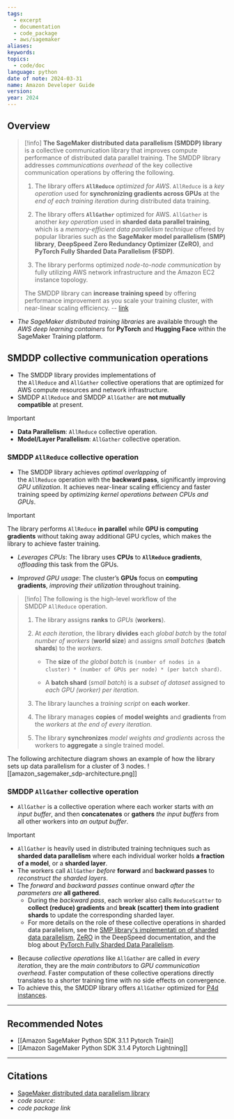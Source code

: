 ```yaml
---
tags:
  - excerpt
  - documentation
  - code_package
  - aws/sagemaker
aliases: 
keywords: 
topics:
  - code/doc
language: python
date of note: 2024-03-31
name: Amazon Developer Guide
version: 
year: 2024
---
```


##  Overview

>[!info]
>**The SageMaker distributed data parallelism (SMDDP) library** is a collective communication library that improves compute performance of distributed data parallel training. The SMDDP library addresses *communications overhead* of the key collective communication operations by offering the following.
> 
> 1. The library offers **`AllReduce`** *optimized for AWS*. `AllReduce` is a *key operation* used for **synchronizing gradients across GPUs** at the *end of each training iteration* during distributed data training.
>     
> 2. The library offers **`AllGather`** optimized for AWS. `AllGather` is another *key operation* used in **sharded data parallel training**, which is a *memory-efficient data parallelism technique* offered by popular libraries such as the **SageMaker model parallelism (SMP) library**, **DeepSpeed Zero Redundancy Optimizer (ZeRO)**, and **PyTorch Fully Sharded Data Parallelism (FSDP)**.
>     
> 3. The library performs optimized *node-to-node communication* by fully utilizing AWS network infrastructure and the Amazon EC2 instance topology.
>     
> The SMDDP library can **increase training speed** by offering performance improvement as you scale your training cluster, with near-linear scaling efficiency.
> -- [link](https://docs.aws.amazon.com/sagemaker/latest/dg/data-parallel-intro.html)

- *The SageMaker distributed training libraries* are available through the *AWS deep learning containers* for **PyTorch** and **Hugging Face** within the SageMaker Training platform.


## SMDDP collective communication operations

- The SMDDP library provides implementations of the `AllReduce` and `AllGather` collective operations that are optimized for AWS compute resources and network infrastructure.
- SMDDP `AllReduce` and SMDDP `AllGather` are **not mutually compatible** at present.

>[!important]
>- **Data Parallelism**: `AllReduce` collective operation.
>- **Model/Layer Parallelism**: `AllGather` collective operation.

### SMDDP `AllReduce` collective operation

- The SMDDP library achieves *optimal overlapping* of the `AllReduce` operation with the **backward pass**, significantly improving *GPU utilization*. It achieves near-linear scaling efficiency and faster training speed by *optimizing kernel operations between CPUs and GPUs*.

>[!important]
>The library performs `AllReduce` **in parallel** while **GPU is computing gradients** without taking away additional GPU cycles, which makes the library to achieve faster training.
> - *Leverages CPUs*: The library uses **CPUs** to **`AllReduce` gradients**, *offloading* this task from the GPUs.
>     
> - *Improved GPU usage*: The cluster’s **GPUs** focus on **computing gradients**, *improving their utilization* throughout training.


>[!info]
>The following is the high-level workflow of the SMDDP `AllReduce` operation.
> 
> 1. The library assigns **ranks** to *GPUs* (**workers**).
>     
> 2. At *each iteration*, the library **divides** each *global batch* by the *total number of workers* (**world size**) and assigns *small batches* (**batch shards**) to the *workers*.
>     
>     - The **size** of *the global batch* is `(number of nodes in a cluster) * (number of GPUs per node) * (per batch shard)`.
>         
>     - A **batch shard** (*small batch*) is a *subset of dataset* assigned to *each GPU (worker) per iteration*.
>         
>     
> 3. The library launches a *training script* on **each worker**.
>     
> 4. The library manages **copies** of **model weights** and **gradients** from the *workers* at *the end of every iteration*.
>     
> 5. The library **synchronizes** *model weights and gradients* across the workers to **aggregate** a single trained model.

The following architecture diagram shows an example of how the library sets up data parallelism for a cluster of 3 nodes.
![[amazon_sagemaker_sdp-architecture.png]]

### SMDDP `AllGather` collective operation

- `AllGather` is a collective operation where each worker starts with *an input buffer*, and then **concatenates** or **gathers** *the input buffers* from all other workers into *an output buffer*.

>[!important]
>- `AllGather` is heavily used in distributed training techniques such as **sharded data parallelism** where each individual worker holds **a fraction of a model**, or a **sharded layer**. 
>- The workers call `AllGather` *before* **forward** and **backward passes** to *reconstruct the sharded layers*. 
>- The *forward* and *backward passes* continue onward *after the parameters are* **all gathered**. 
>	- During the *backward pass*, each worker also calls `ReduceScatter` to **collect (reduce) gradients** and **break (scatter) them into gradient shards** to update the corresponding sharded layer. 
>	- For more details on the role of these collective operations in sharded data parallelism, see the [SMP library's implementati on of sharded data parallelism](https://docs.aws.amazon.com/sagemaker/latest/dg/model-parallel-extended-features-pytorch-sharded-data-parallelism.html), [ZeRO](https://deepspeed.readthedocs.io/en/latest/zero3.html#) in the DeepSpeed documentation, and the blog about [PyTorch Fully Sharded Data Parallelism](https://engineering.fb.com/2021/07/15/open-source/fsdp/).

- Because *collective operations* like `AllGather` are called in *every iteration*, they are the *main contributors* to *GPU communication overhead*. Faster computation of these collective operations directly translates to a shorter training time with no side effects on convergence. 
- To achieve this, the SMDDP library offers `AllGather` optimized for [P4d instances](https://aws.amazon.com/ec2/instance-types/p4/).


-----------
##  Recommended Notes

- [[Amazon SageMaker Python SDK 3.1.1 Pytorch Train]]
- [[Amazon SageMaker Python SDK 3.1.4 Pytorch Lightning]]




----------
##  Citations

- [SageMaker distributed data parallelism library](https://docs.aws.amazon.com/sagemaker/latest/dg/data-parallel-intro.html)
- *code source*:
- *code package link*




